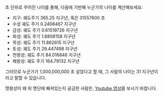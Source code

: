 초 단위로 주어진 나이를 통해, 다음에 기반해 누군가의 나이를 계산해보세요:

   - 지구: 궤도주기 365.25 지구년, 혹은 31557600 초
   - 수성 궤도 주기 0.2408467 지구년
   - 금성: 궤도 주기 0.61519726 지구년
   - 화성: 궤도 주기 1.8808158 지구년
   - 목성: 궤도 주기 11.862615 지구년
   - 토성: 궤도 주기 29.447498 지구년
   - 천왕성: 궤도 주기 84.016846 지구년
   - 해왕성: 궤도 주기 164.79132 지구년

그러므로 누군가가 1,000,000,000 초 살았다고 할 때, 그 사람의 나이는 31 지구년이라고 말할 수 있습니다.

명왕성이 왜 위 명단에 빠져있는지 궁금한 사람은, [Youtube 영상](http://www.youtube.com/watch?v=Z_2gbGXzFbs)를 보시기 바랍니다.
